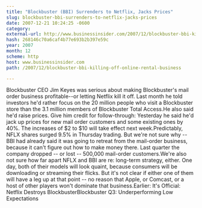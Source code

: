 ```yaml
---
title: "Blockbuster (BBI) Surrenders to Netflix, Jacks Prices"
slug: blockbuster-bbi-surrenders-to-netflix-jacks-prices
date: 2007-12-21 10:24:25 -0600
category: 
external-url: http://www.businessinsider.com/2007/12/blockbuster-bbi-killing-off-online-rental-business
hash: 268146c70a6caf4b77e693b2b397e59c
year: 2007
month: 12
scheme: http
host: www.businessinsider.com
path: /2007/12/blockbuster-bbi-killing-off-online-rental-business

---
```


Blockbuster CEO Jim Keyes was serious about making Blockbuster's mail order business profitable--or letting Netflix kill it off. Last month he told investors he'd rather focus on the 20 million people who visit a Blockbuster store than the 3.1 million members of Blockbuster Total Access.He also said he'd raise prices. Give him credit for follow-through: Yesterday he said he'd jack up prices for new mail order customers and some existing ones by 40%. The increases of $2 to $10 will take effect next week.Predictably, NFLX shares surged 9.5% in Thursday trading. But we're not sure why -- BBI had already said it was going to retreat from the mail-order business, because it can't figure out how to make money there. Last quarter the company dropped -- or lost -- 500,000 mail-order customers.We're also not sure how far apart NFLX and BBI are re: long-term strategy, either. One day, both of their models will look quaint, because consumers will be downloading or streaming their flicks. But it's not clear if either one of them will have a leg up at that point -- no reason that Apple, or Comcast, or a host of other players won't dominate that business.Earlier: It's Official: Netflix Destroys BlockbusterBlockbuster Q3: Underperforming Low Expectations
